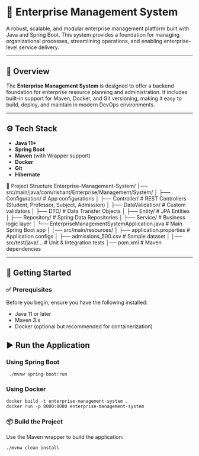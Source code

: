 # 🏢 Enterprise Management System

A robust, scalable, and modular enterprise management platform built with Java and Spring Boot. This system provides a foundation for managing organizational processes, streamlining operations, and enabling enterprise-level service delivery.

---

## 📌 Overview

The **Enterprise Management System** is designed to offer a backend foundation for enterprise resource planning and administration. It includes built-in support for Maven, Docker, and Git versioning, making it easy to build, deploy, and maintain in modern DevOps environments.

---

## ⚙️ Tech Stack

- **Java 11+**
- **Spring Boot**
- **Maven** (with Wrapper support)
- **Docker**
- **Git**
- **Hibernate**
  
📂 Project Structure
Enterprise-Management-System/
│── src/main/java/com/rishant/Enterprise/Management/System/
│   ├── Configuration/        # App configurations
│   ├── Controller/           # REST Controllers (Student, Professor, Subject, Admission)
│   ├── DataValidation/       # Custom validators
│   ├── DTO/                  # Data Transfer Objects
│   ├── Entity/               # JPA Entities
│   ├── Repository/           # Spring Data Repositories
│   ├── Service/              # Business logic layer
│   └── EnterpriseManagementSystemApplication.java  # Main Spring Boot app
│
│── src/main/resources/
│   ├── application.properties  # Application configs
│   ├── admissions_500.csv      # Sample dataset
│
│── src/test/java/...           # Unit & Integration tests
│── pom.xml                     # Maven dependencies

---

## 🚀 Getting Started

### ✅ Prerequisites

Before you begin, ensure you have the following installed:

- Java 11 or later
- Maven 3.x
- Docker (optional but recommended for containerization)
## ▶️ Run the Application
      
### Using Spring Boot
     ./mvnw spring-boot:run

### Using Docker 
```
docker build -t enterprise-management-system .
docker run -p 8080:8080 enterprise-management-system
```

### 📦 Build the Project

Use the Maven wrapper to build the application:
```
./mvnw clean install


